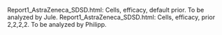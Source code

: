 Report1_AstraZeneca_SDSD.html: Cells, efficacy, default prior. To be analyzed by Jule. 
Report1_AstraZeneca_SDSD.html: Cells, efficacy, prior 2,2,2,2. To be analyzed by Philipp. 